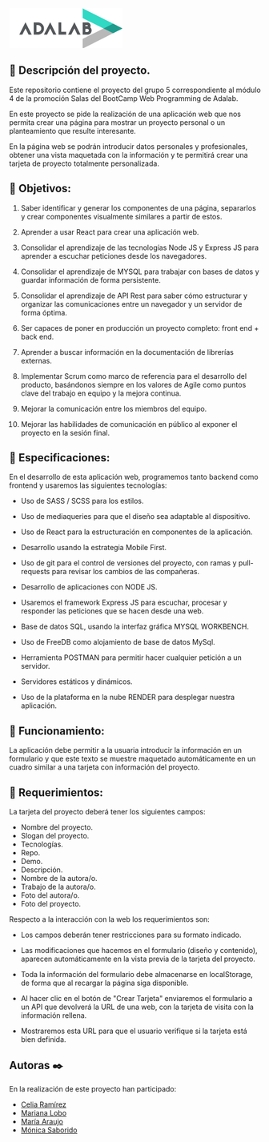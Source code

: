 ![Imagen del proyecto](./web/src/images/logo-adalab.png)

## :robot: Descripción del proyecto.

Este repositorio contiene el proyecto del grupo 5 correspondiente al módulo 4 de la promoción Salas del BootCamp Web Programming de Adalab.

En este proyecto se pide la realización de una aplicación web que nos permita crear una página para mostrar un proyecto personal o un planteamiento que resulte interesante.

En la página web se podrán introducir datos personales y profesionales, obtener una vista maquetada con la información y te permitirá crear una tarjeta de proyecto totalmente personalizada.

## :dart: Objetivos:

1. Saber identificar y generar los componentes de una página, separarlos y crear componentes visualmente similares a partir de estos.

2. Aprender a usar React para crear una aplicación web.

3. Consolidar el aprendizaje de las tecnologías Node JS y Express JS para aprender a escuchar peticiones desde los navegadores.

4. Consolidar el aprendizaje de MYSQL para trabajar con bases de datos y guardar información de forma persistente.

5. Consolidar el aprendizaje de API Rest para saber cómo estructurar y organizar las comunicaciones entre un navegador y un servidor de forma óptima.

6. Ser capaces de poner en producción un proyecto completo: front end + back end.

7. Aprender a buscar información en la documentación de librerías externas.

8. Implementar Scrum como marco de referencia para el desarrollo del producto, basándonos siempre en los valores de Agile como puntos clave del trabajo en equipo y la mejora continua.

9. Mejorar la comunicación entre los miembros del equipo.

10. Mejorar las habilidades de comunicación en público al exponer el proyecto en la sesión final.

## :bookmark_tabs: Especificaciones:

En el desarrollo de esta aplicación web, programemos tanto backend como frontend y usaremos las siguientes tecnologías:

- Uso de SASS / SCSS para los estilos.

- Uso de mediaqueries para que el diseño sea adaptable al dispositivo.

- Uso de React para la estructuración en componentes de la aplicación.

- Desarrollo usando la estrategia Mobile First.

- Uso de git para el control de versiones del proyecto, con ramas y pull-requests para revisar los cambios de las compañeras.

- Desarrollo de aplicaciones con NODE JS.

- Usaremos el framework Express JS para escuchar, procesar y responder las peticiones que se hacen desde una web.

- Base de datos SQL, usando la interfaz gráfica MYSQL WORKBENCH.

- Uso de FreeDB como alojamiento de base de datos MySql. 

- Herramienta POSTMAN para permitir hacer cualquier petición a un servidor.

- Servidores estáticos y dinámicos.

- Uso de la  plataforma en la nube RENDER para desplegar nuestra aplicación.

## :electric_plug: Funcionamiento:

La aplicación debe permitir a la usuaria introducir la información en un formulario y que este texto se muestre maquetado automáticamente en un cuadro similar a una tarjeta con información del proyecto.

## :scroll: Requerimientos:

La tarjeta del proyecto deberá tener los siguientes campos:

- Nombre del proyecto.
- Slogan del proyecto.
- Tecnologías.
- Repo.
- Demo.
- Descripción.
- Nombre de la autora/o.
- Trabajo de la autora/o.
- Foto del autora/o.
- Foto del proyecto.

Respecto a la interacción con la web los requerimientos son:

- Los campos deberán tener restricciones para su formato indicado.

- Las modificaciones que hacemos en el formulario (diseño y contenido), aparecen automáticamente en la vista previa de la tarjeta del proyecto.

- Toda la información del formulario debe almacenarse en localStorage, de forma que al recargar la página siga disponible.

- Al hacer clic en el botón de "Crear Tarjeta" enviaremos el formulario a un API que devolverá la URL de una web, con la tarjeta de visita con la información rellena.

- Mostraremos esta URL para que el usuario verifique si la tarjeta está bien definida.

## Autoras ✒️

En la realización de este proyecto han participado:

- [Celia Ramírez](https://github.com/celsrami)
- [Mariana Lobo](https://github.com/MarianaLobo)
- [María Araujo](https://github.com/maragil)
- [Mónica Saborido](https://github.com/sabfiamo)



